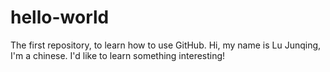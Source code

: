 # hello-world
The first repository, to learn how to use GitHub.
Hi, my name is Lu Junqing, I'm a chinese.
I'd like to learn something interesting!
